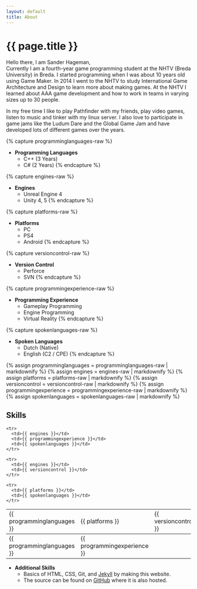 ```yaml
---
layout: default
title: About
---
```

# {{ page.title }}

Hello there, I am Sander Hageman, <br>
Currently I am a fourth-year game programming student at the NHTV (Breda University) in Breda. I started programming when I was about 10 years old using Game Maker. In 2014 I went to the NHTV to study International Game Architecture and Design to learn more about making games. At the NHTV I learned about AAA game development and how to work in teams in varying sizes up to 30 people.


In my free time I like to play Pathfinder with my friends, play video games, listen to music and tinker with my linux server. I also love to participate in game jams like the Ludum Dare and the Global Game Jam and have developed lots of different games over the years.

{% capture programminglanguages-raw %}
* __Programming Languages__
  * C++ (3 Years)
  * C# (2 Years)
{% endcapture %}

{% capture engines-raw %}
* __Engines__
  * Unreal Engine 4
  * Unity 4, 5
{% endcapture %}

{% capture platforms-raw %}
* __Platforms__
  * PC
  * PS4
  * Android
{% endcapture %}

{% capture versioncontrol-raw %}
* __Version Control__
  * Perforce
  * SVN
{% endcapture %}
  
{% capture programmingexperience-raw %}
* __Programming Experience__
  * Gameplay Programming
  * Engine Programming
  * Virtual Reality
{% endcapture %}
  
{% capture spokenlanguages-raw %}
* __Spoken Languages__
  * Dutch (Native)
  * English (C2 / CPE)
{% endcapture %}

{% assign programminglanguages = programminglanguages-raw | markdownify %}
{% assign engines = engines-raw | markdownify %}
{% assign platforms = platforms-raw | markdownify %}
{% assign versioncontrol = versioncontrol-raw | markdownify %}
{% assign programmingexperience = programmingexperience-raw | markdownify %}
{% assign spokenlanguages = spokenlanguages-raw | markdownify %}

## Skills
<table class="skillstable">

  <tbody id="big">
    <tr>
      <td>{{ programminglanguages }}</td>
      <td>{{ platforms }}</td>
      <td>{{ versioncontrol }}</td>
    </tr>
    
    <tr>
      <td>{{ engines }}</td>
      <td>{{ programmingexperience }}</td>
      <td>{{ spokenlanguages }}</td>
    </tr>
  </tbody>
  
  <tbody id="small">
    <tr>
      <td>{{ programminglanguages }}</td>
      <td>{{ programmingexperience }}</td>
    </tr>
    
    <tr>
      <td>{{ engines }}</td>
      <td>{{ versioncontrol }}</td>
    </tr>
    
    <tr>
      <td>{{ platforms }}</td>
      <td>{{ spokenlanguages }}</td>
    </tr>
 </tbody>
  
</table>

* __Additional Skills__
  * Basics of HTML, CSS, Git, and [Jekyll](https://jekyllrb.com/) by making this website.
  * The source can be found on [GitHub](https://github.com/sander12101/sander12101.github.io) where it is also hosted.
